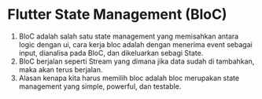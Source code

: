 # Flutter State Management (BloC)

1. BloC adalah salah satu state management yang memisahkan antara logic dengan ui, cara kerja bloc adalah dengan menerima event sebagai input, dianalisa pada BloC, dan dikeluarkan sebagi State.
2. BloC berjalan seperti Stream yang dimana jika data sudah di tambahkan, maka akan terus berjalan.
3. Alasan kenapa kita harus memilih bloc adalah bloc merupakan state management yang simple, powerful, dan testable.